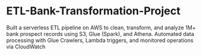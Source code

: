# ETL-Bank-Transformation-Project
Built a serverless ETL pipeline on AWS to clean, transform, and analyze 1M+ bank prospect records using S3, Glue (Spark), and Athena. Automated data processing with Glue Crawlers, Lambda triggers, and monitored operations via CloudWatch
